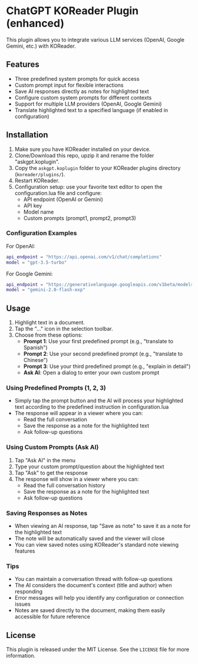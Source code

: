 # ChatGPT KOReader Plugin (enhanced)

This plugin allows you to integrate various LLM services (OpenAI, Google Gemini, etc.) with KOReader.

## Features

- Three predefined system prompts for quick access
- Custom prompt input for flexible interactions
- Save AI responses directly as notes for highlighted text
- Configure custom system prompts for different contexts
- Support for multiple LLM providers (OpenAI, Google Gemini)
- Translate highlighted text to a specified language (if enabled in configuration)

## Installation

1. Make sure you have KOReader installed on your device.
2. Clone/Download this repo, upzip it and rename the folder "askgpt.koplugin".
3. Copy the `askgpt.koplugin` folder to your KOReader plugins directory (`koreader/plugins/`).
4. Restart KOReader.
5. Configuration setup: use your favorite text editor to open the configuration.lua file and configure:
   - API endpoint (OpenAI or Gemini)
   - API key
   - Model name
   - Custom prompts (prompt1, prompt2, prompt3)

### Configuration Examples

For OpenAI:
```lua
api_endpoint = "https://api.openai.com/v1/chat/completions"
model = "gpt-3.5-turbo"
```

For Google Gemini:
```lua
api_endpoint = "https://generativelanguage.googleapis.com/v1beta/models/gemini-2.0-flash-exp:generateContent"
model = "gemini-2.0-flash-exp"
```

## Usage

1. Highlight text in a document.
2. Tap the "..." icon in the selection toolbar.
3. Choose from these options:
   - **Prompt 1**: Use your first predefined prompt (e.g., "translate to Spanish")
   - **Prompt 2**: Use your second predefined prompt (e.g., "translate to Chinese")
   - **Prompt 3**: Use your third predefined prompt (e.g., "explain in detail")
   - **Ask AI**: Open a dialog to enter your own custom prompt

### Using Predefined Prompts (1, 2, 3)
- Simply tap the prompt button and the AI will process your highlighted text according to the predefined instruction in configuration.lua
- The response will appear in a viewer where you can:
  - Read the full conversation
  - Save the response as a note for the highlighted text
  - Ask follow-up questions

### Using Custom Prompts (Ask AI)
1. Tap "Ask AI" in the menu
2. Type your custom prompt/question about the highlighted text
3. Tap "Ask" to get the response
4. The response will show in a viewer where you can:
   - Read the full conversation history
   - Save the response as a note for the highlighted text
   - Ask follow-up questions

### Saving Responses as Notes
- When viewing an AI response, tap "Save as note" to save it as a note for the highlighted text
- The note will be automatically saved and the viewer will close
- You can view saved notes using KOReader's standard note viewing features

### Tips
- You can maintain a conversation thread with follow-up questions
- The AI considers the document's context (title and author) when responding
- Error messages will help you identify any configuration or connection issues
- Notes are saved directly to the document, making them easily accessible for future reference

## License

This plugin is released under the MIT License. See the `LICENSE` file for more information.
